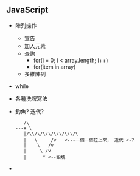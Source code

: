 ## JavaScript

- 陣列操作

  - 宣告
  - 加入元素
  - 查詢
    - for(i = 0; i < array.length; i++)
    - for(item in array)
  - 多維陣列

- while

- 各種洗牌寫法

- 釣魚? 迭代?

  ```
     /\
  ---+ \
     |/\\/\/\/\/\/\/\/\/\
     |   \     /v   <---一個一個拉上來， 迭代 <-?
     |    \   /v
     |     \ /v
     |      * <--鉛塊
  ```

  

- 

